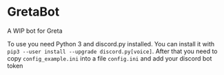 # GretaBot
A WIP bot for Greta

To use you need Python 3 and discord.py installed. You can install it with `pip3 --user install --upgrade discord.py[voice]`.
After that you need to copy `config_example.ini` into a file `config.ini` and add your discord bot token
